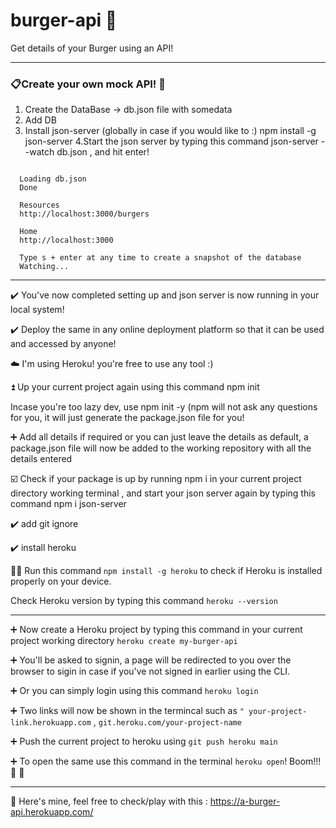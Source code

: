 # burger-api 🍔
Get details of your Burger using an API!

---

### 📋Create your own mock API! 📝

1. Create the DataBase -> db.json file with somedata 
2. Add DB
3. Install json-server (globally in case if you would like to :)
npm install -g json-server
4.Start the json server by typing this command
json-server --watch db.json  , and hit enter!  

```   \{^_^}/ hi!

  Loading db.json
  Done

  Resources
  http://localhost:3000/burgers

  Home
  http://localhost:3000

  Type s + enter at any time to create a snapshot of the database
  Watching...
```
  ---

  ✔️ You've now completed setting up and json server is now running in your local system!

  ✔️ Deploy the same in any online deployment platform so that it can be used and accessed by anyone!

 ☁️ I'm using Heroku! you're free to use any tool  :)


⏫ Up your current project again using this command npm init <br>

Incase you're too lazy dev, use npm init -y (npm will not ask any questions for you, it will just generate the package.json file for you! <br>

:heavy_plus_sign: Add all details if required or you can just leave the details as default, a package.json file will now be added to the working repository with all the details entered



☑️ Check if your package is up by running npm i in your current project directory working terminal , and start your json server again by typing this command npm i json-server
 
✔️ add git ignore

✔️ install heroku

🏃‍♂️ Run this command 
```npm install -g heroku``` 
to check if Heroku is installed properly on your device. 

Check Heroku version by typing this command 
```heroku --version```

---

➕ Now create a Heroku project by typing this command in your current project working directory
```heroku create my-burger-api```

➕ You'll be asked to signin, a page will be redirected to you over the browser to sigin in case if you've not signed in earlier using the CLI.

➕ Or you can simply login using this command 
```heroku login```



➕ Two links will now be shown in the termincal such as ```" your-project-link.herokuapp.com``` , ```git.heroku.com/your-project-name```


➕ Push the current project to heroku using ```git push heroku main```


➕ To  open the same use this command in the terminal ```heroku open```! 
Boom!!! 🚀 🚀 

---

📌 Here's mine, feel free to check/play with this :  https://a-burger-api.herokuapp.com/ 
